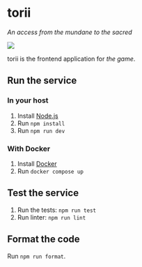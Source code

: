 # torii

_An access from the mundane to the sacred_

![](https://i.redd.it/kf0cfqk95rm31.jpg)

torii is the frontend application for _the game_.

## Run the service
### In your host
1. Install [Node.js](https://nodejs.org)
2. Run `npm install`
3. Run `npm run dev`

### With Docker
1. Install [Docker](https://www.docker.com)
2. Run `docker compose up`

## Test the service
1. Run the tests: `npm run test`
2. Run linter: `npm run lint`

## Format the code
Run `npm run format`.

